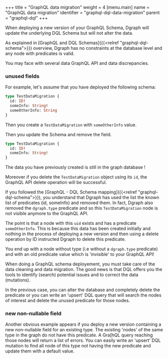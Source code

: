 +++
title = "GraphQL data migration"
weight = 4
[menu.main]
  name = "GraphQL data migration"
  identifier = "graphql-dql-data-migration"
  parent = "graphql-dql"
+++



When deploying a new version of your GraphQL Schema, Dgraph will update the underlying DQL Schema but will not alter the data.

As explained in [GraphQL and DQL Schemas]({{<relref "graphql-dql-schema">}}) overview, Dgraph has no constraints at the database level and any node with predicates is valid. 

You may face with several data GraphQL API and data discrepancies.

### unused fields
For example, let's assume that you have deployed the following schema:
```graphql
type TestDataMigration {
  id: ID!
  someInfo: String!
  someOtherInfo: String
}
```

Then you create a `TestDataMigration`  with `someOtherInfo` value.

Then you update the Schema and remove the field.
```graphql
type TestDataMigration {
  id: ID!
  someInfo: String!
}
```

The data you have previously created is still in the graph database !

Moreover if you delete the `TestDataMigration` object using its `id`, the GraphQL API delete operation will be successful.

If you followed the [GraphQL - DQL Schema mapping]({{<relref "graphql-dql-schema">}}), you understand that Dgraph has used the list the known list of predicates (id, someInfo) and removed them. In fact, Dgraph also removed the `dgraph.type` predicate and so this `TestDataMigration` node is not visible anymore to the GraphQL API.

The point is that a node with this `uid` exists and has a predicate `someOtherInfo`. This is because this data has been created initially and nothing in the process of deploying a new version and then using a delete operation by ID instructed Dgraph to delete this predicate.

You end up with a node without type (i.e without a `dgraph.type` predicate) and with an old predicate value which is 'invisible' to your GraphQL API!

When doing a GraphQL schema deployement, you must take care of the data cleaning and data migration.
The good news is that DQL offers you the tools to identify (search) potential issues and to correct the data (mutations).

In the previous case, you can alter the database and completely delete the predicate or you can write an 'upsert' DQL query that will search the nodes of interest and delete the unused predicate for those nodes.

### new non-nullable field
Another obvious example appears if you deploy a new version containing a new non-nullable field for an existing type. The existing 'nodes' of the same type in the graph do not have this predicate. A Gra[hQL query reaching those nodes will return a list of errors. You can easily write an 'upsert' DQL mutation to find all node of this type not having the new predicate and update them with a default value.

